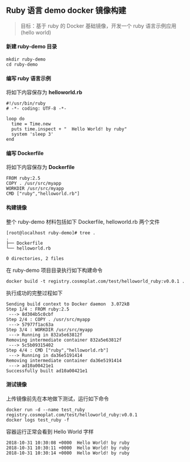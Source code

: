 ## Ruby 语言 demo docker 镜像构建
> 目标：基于 ruby 的 Docker 基础镜像，开发一个 ruby 语言示例应用 (hello world) 



#### 新建 ruby-demo 目录

```
mkdir ruby-demo
cd ruby-demo
```



#### 编写 ruby 语言示例 ####

将如下内容保存为 **helloworld.rb**

```
#!/usr/bin/ruby
# -*- coding: UTF-8 -*-

loop do
  time = Time.new
  puts time.inspect + "  Hello World! by ruby"
  system 'sleep 3'
end
```



#### 编写 Dockerfile

将如下内容保存为 **Dockerfile**
```
FROM ruby:2.5
COPY . /usr/src/myapp
WORKDIR /usr/src/myapp
CMD ["ruby","helloworld.rb"]
```



#### 构建镜像

整个 ruby-demo 材料包括如下 Dockerfile, helloworld.rb 两个文件
```
[root@localhost ruby-demo]# tree .
.
├── Dockerfile
└── helloworld.rb

0 directories, 2 files
```
在 ruby-demo 项目目录执行如下构建命令
```
docker build -t registry.cosmoplat.com/test/helloworld_ruby:v0.0.1 .
```

执行成功的完整过程如下
```
Sending build context to Docker daemon  3.072kB
Step 1/4 : FROM ruby:2.5
 ---> 8d304b5c0cbf
Step 2/4 : COPY . /usr/src/myapp
 ---> 57977f1ac63a
Step 3/4 : WORKDIR /usr/src/myapp
 ---> Running in 832a5e63812f
Removing intermediate container 832a5e63812f
 ---> 5c5b09315402
Step 4/4 : CMD ["ruby","helloworld.rb"]
 ---> Running in da36e5191414
Removing intermediate container da36e5191414
 ---> ad10a00421e1
Successfully built ad10a00421e1
```



#### 测试镜像

上传镜像前先在本地做下测试，运行如下命令
```
docker run -d --name test_ruby registry.cosmoplat.com/test/helloworld_ruby:v0.0.1
docker logs test_ruby -f
```

容器运行正常会看到 Hello World 字样

```
2018-10-31 10:30:08 +0000  Hello World! by ruby
2018-10-31 10:30:11 +0000  Hello World! by ruby
2018-10-31 10:30:14 +0000  Hello World! by ruby
```
